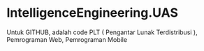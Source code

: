 # IntelligenceEngineering.UAS
Untuk GITHUB, adalah code PLT ( Pengantar Lunak Terdistribusi ), Pemrograman Web, Pemrograman Mobile
